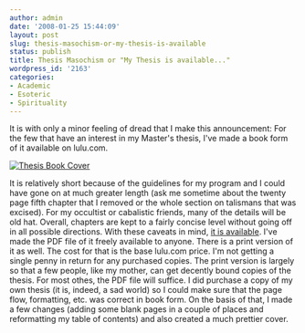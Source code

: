 ```yaml
---
author: admin
date: '2008-01-25 15:44:09'
layout: post
slug: thesis-masochism-or-my-thesis-is-available
status: publish
title: Thesis Masochism or "My Thesis is available..."
wordpress_id: '2163'
categories:
- Academic
- Esoteric
- Spirituality
---
```


It is with only a minor feeling of dread that I make this announcement:
For the few that have an interest in my Master's thesis, I've made a
book form of it available on lulu.com.

[![Thesis Book
Cover](http://farm3.static.flickr.com/2217/2219762370_c08a0a2cf1_o.png)](http://www.flickr.com/photos/albill/2219762370/ "Thesis Book Cover by albill, on Flickr")

It is relatively short because of the guidelines for my program and I
could have gone on at much greater length (ask me sometime about the
twenty page fifth chapter that I removed or the whole section on
talismans that was excised). For my occultist or cabalistic friends,
many of the details will be old hat. Overall, chapters are kept to a
fairly concise level without going off in all possible directions. With
these caveats in mind, [it is
available](http://www.lulu.com/content/1876937). I've made the PDF file
of it freely available to anyone. There is a print version of it as
well. The cost for that is the base lulu.com price. I'm not getting a
single penny in return for any purchased copies. The print version is
largely so that a few people, like my mother, can get decently bound
copies of the thesis. For most othes, the PDF file will suffice. I did
purchase a copy of my own thesis (it is, indeed, a sad world) so I could
make sure that the page flow, formatting, etc. was correct in book form.
On the basis of that, I made a few changes (adding some blank pages in a
couple of places and reformatting my table of contents) and also created
a much prettier cover.
